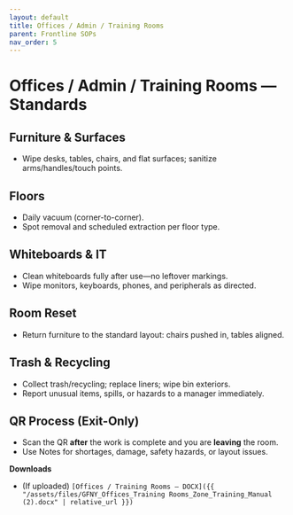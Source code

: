 ```yaml
---
layout: default
title: Offices / Admin / Training Rooms
parent: Frontline SOPs
nav_order: 5
---
```


# Offices / Admin / Training Rooms — Standards

## Furniture & Surfaces
- Wipe desks, tables, chairs, and flat surfaces; sanitize arms/handles/touch points.

## Floors
- Daily vacuum (corner-to-corner).  
- Spot removal and scheduled extraction per floor type.

## Whiteboards & IT
- Clean whiteboards fully after use—no leftover markings.  
- Wipe monitors, keyboards, phones, and peripherals as directed.

## Room Reset
- Return furniture to the standard layout: chairs pushed in, tables aligned.

## Trash & Recycling
- Collect trash/recycling; replace liners; wipe bin exteriors.  
- Report unusual items, spills, or hazards to a manager immediately.

## QR Process (Exit-Only)
- Scan the QR **after** the work is complete and you are **leaving** the room.  
- Use Notes for shortages, damage, safety hazards, or layout issues.
  
**Downloads**  
- (If uploaded) `[Offices / Training Rooms — DOCX]({{ "/assets/files/GFNY_Offices_Training Rooms_Zone_Training_Manual (2).docx" | relative_url }})`
